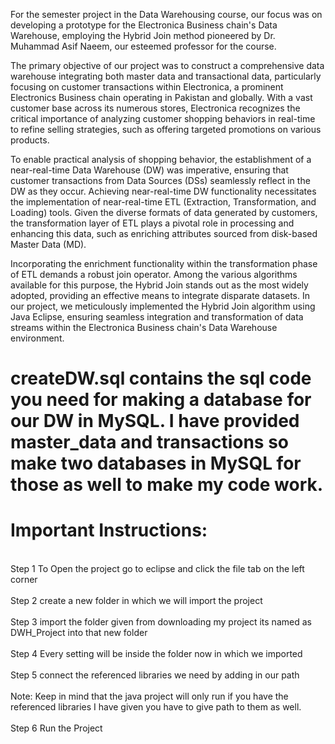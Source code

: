 For the semester project in the Data Warehousing course, our focus was on developing a prototype for the Electronica Business chain's Data Warehouse, employing the Hybrid Join method pioneered by Dr. Muhammad Asif Naeem, our esteemed professor for the course.

The primary objective of our project was to construct a comprehensive data warehouse integrating both master data and transactional data, particularly focusing on customer transactions within Electronica, a prominent Electronics Business chain operating in Pakistan and globally. With a vast customer base across its numerous stores, Electronica recognizes the critical importance of analyzing customer shopping behaviors in real-time to refine selling strategies, such as offering targeted promotions on various products.

To enable practical analysis of shopping behavior, the establishment of a near-real-time Data Warehouse (DW) was imperative, ensuring that customer transactions from Data Sources (DSs) seamlessly reflect in the DW as they occur. Achieving near-real-time DW functionality necessitates the implementation of near-real-time ETL (Extraction, Transformation, and Loading) tools. Given the diverse formats of data generated by customers, the transformation layer of ETL plays a pivotal role in processing and enhancing this data, such as enriching attributes sourced from disk-based Master Data (MD).

Incorporating the enrichment functionality within the transformation phase of ETL demands a robust join operator. Among the various algorithms available for this purpose, the Hybrid Join stands out as the most widely adopted, providing an effective means to integrate disparate datasets. In our project, we meticulously implemented the Hybrid Join algorithm using Java Eclipse, ensuring seamless integration and transformation of data streams within the Electronica Business chain's Data Warehouse environment.

<h1> createDW.sql contains the sql code you need for making a database for our DW in MySQL. I have provided master_data and transactions so make two databases in MySQL for those as well to make my code work.

<h1>Important Instructions:</h1>
<br>Step 1 To Open the project go to eclipse and click the file tab on the left corner</br>
<br>Step 2 create a new folder in which we will import the project</br>
<br>Step 3 import the folder given from downloading my project its named as DWH_Project into that new folder</br>
<br>Step 4 Every setting will be inside the folder now in which we imported</br>
<br>Step 5 connect the referenced libraries we need by adding in our path</br>
<br>Note: Keep in mind that the java project will only run if you have the referenced libraries I have given you have to give path to them as well.</br>
<br>Step 6 Run the Project</br>
	
